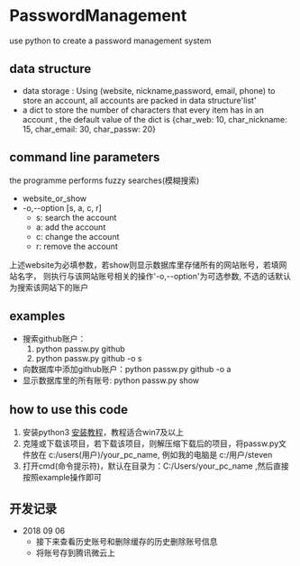 # PasswordManagement
use python to create a password management system
 ## data structure 
  * data storage :  Using  (website, nickname,password, email, phone) to store an account, 
     all accounts are packed in data structure'list'
  * a dict to store the number of characters that every item has in an account , 
     the default value of the dict is 
     {char_web: 10, char_nickname: 15, char_email: 30, char_passw: 20}
    
 ## command line parameters
 
 the programme performs  fuzzy searches(模糊搜索)
  *  website_or_show
  * -o,--option  [s, a, c, r]
    * s: search the account
    * a: add the account
    * c: change the account
    * r: remove the account
    
  
  上述website为必填参数，若show则显示数据库里存储所有的网站账号，若填网站名字，
  则执行与该网站账号相关的操作'-o,--option'为可选参数, 不选的话默认为搜索该网站下的账户
 ## examples
  * 搜索github账户：  
      1. python passw.py github
      2. python passw.py github -o s
  * 向数据库中添加github账户：python passw.py github -o a
  * 显示数据库里的所有账号: python passw.py show
  
  ## how to use this code
  1. 安装python3 [安装教程](https://blog.csdn.net/lin_not_for_codes/article/details/55096105)，教程适合win7及以上
  2. 克隆或下载该项目，若下载该项目，则解压缩下载后的项目，将passw.py文件放在 c:/users(用户)/your_pc_name,
  例如我的电脑是 c:/用户/steven
  3. 打开cmd(命令提示符)，默认在目录为：C:/Users/your_pc_name ,然后直接按照example操作即可
  
  ## 开发记录
  * 2018 09 06
    * 接下来查看历史账号和删除缓存的历史删除账号信息
    * 将账号存到腾讯微云上
  
  
  